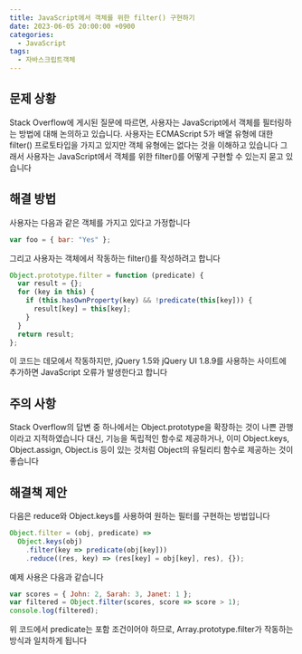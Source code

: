 ```yaml
---
title: JavaScript에서 객체를 위한 filter() 구현하기
date: 2023-06-05 20:00:00 +0900
categories:
  - JavaScript
tags:
  - 자바스크립트객체
---
```


## 문제 상황

Stack Overflow에 게시된 질문에 따르면, 사용자는 JavaScript에서 객체를 필터링하는 방법에 대해 논의하고 있습니다. 사용자는 ECMAScript 5가 배열 유형에 대한 filter() 프로토타입을 가지고 있지만 객체 유형에는 없다는 것을 이해하고 있습니다 그래서 사용자는 JavaScript에서 객체를 위한 filter()를 어떻게 구현할 수 있는지 묻고 있습니다

## 해결 방법

사용자는 다음과 같은 객체를 가지고 있다고 가정합니다

```javascript
var foo = { bar: "Yes" };
```

그리고 사용자는 객체에서 작동하는 filter()를 작성하려고 합니다

```javascript
Object.prototype.filter = function (predicate) {
  var result = {};
  for (key in this) {
    if (this.hasOwnProperty(key) && !predicate(this[key])) {
      result[key] = this[key];
    }
  }
  return result;
};
```

이 코드는 데모에서 작동하지만, jQuery 1.5와 jQuery UI 1.8.9를 사용하는 사이트에 추가하면 JavaScript 오류가 발생한다고 합니다

## 주의 사항

Stack Overflow의 답변 중 하나에서는 Object.prototype을 확장하는 것이 나쁜 관행이라고 지적하였습니다 대신, 기능을 독립적인 함수로 제공하거나, 이미 Object.keys, Object.assign, Object.is 등이 있는 것처럼 Object의 유틸리티 함수로 제공하는 것이 좋습니다

## 해결책 제안

다음은 reduce와 Object.keys를 사용하여 원하는 필터를 구현하는 방법입니다

```javascript
Object.filter = (obj, predicate) => 
  Object.keys(obj)
    .filter(key => predicate(obj[key]))
    .reduce((res, key) => (res[key] = obj[key], res), {});
```

예제 사용은 다음과 같습니다

```javascript
var scores = { John: 2, Sarah: 3, Janet: 1 };
var filtered = Object.filter(scores, score => score > 1);
console.log(filtered);
```

위 코드에서 predicate는 포함 조건이어야 하므로, Array.prototype.filter가 작동하는 방식과 일치하게 됩니다